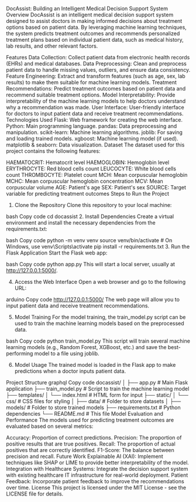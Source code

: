 DocAssist: Building an Intelligent Medical Decision Support System
Overview
DocAssist is an intelligent medical decision support system designed to assist doctors in making informed decisions about treatment options based on patient data. By leveraging machine learning techniques, the system predicts treatment outcomes and recommends personalized treatment plans based on individual patient data, such as medical history, lab results, and other relevant factors.

Features
Data Collection: Collect patient data from electronic health records (EHRs) and medical databases.
Data Preprocessing: Clean and preprocess patient data to handle missing values, outliers, and ensure data consistency.
Feature Engineering: Extract and transform features (such as age, sex, lab results) to make them suitable for machine learning models.
Treatment Recommendations: Predict treatment outcomes based on patient data and recommend suitable treatment options.
Model Interpretability: Provide interpretability of the machine learning models to help doctors understand why a recommendation was made.
User Interface: User-friendly interface for doctors to input patient data and receive treatment recommendations.
Technologies Used
Flask: Web framework for creating the web interface.
Python: Main programming language.
pandas: Data preprocessing and manipulation.
scikit-learn: Machine learning algorithms.
joblib: For saving and loading trained models.
xgboost: Machine learning model (if used).
matplotlib & seaborn: Data visualization.
Dataset
The dataset used for this project contains the following features:

HAEMATOCRIT: Hematocrit level
HAEMOGLOBIN: Hemoglobin level
ERYTHROCYTE: Red blood cells count
LEUCOCYTE: White blood cells count
THROMBOCYTE: Platelet count
MCH: Mean corpuscular hemoglobin
MCHC: Mean corpuscular hemoglobin concentration
MCV: Mean corpuscular volume
AGE: Patient's age
SEX: Patient's sex
SOURCE: Target variable for predicting treatment outcomes
Steps to Run the Project
1. Clone the Repository
Clone this repository to your local machine:

bash
Copy code
cd docassist
2. Install Dependencies
Create a virtual environment and install the necessary dependencies from the requirements.txt:

bash
Copy code
python -m venv venv
source venv/bin/activate  # On Windows, use venv\Scripts\activate
pip install -r requirements.txt
3. Run the Flask Application
Start the Flask web app:

bash
Copy code
python app.py
This will start a local server, usually at http://127.0.0.1:5000/.

4. Access the Web Interface
Open a web browser and go to the following URL:

arduino
Copy code
http://127.0.0.1:5000/
The web page will allow you to input patient data and receive treatment recommendations.

5. Model Training
For the model training, the train_model.py script can be used to train the machine learning models based on the preprocessed data.

bash
Copy code
python train_model.py
This script will train several machine learning models (e.g., Random Forest, XGBoost, etc.) and save the best-performing model to a file using joblib.

6. Model Usage
The trained model is loaded in the Flask app to make predictions when a doctor inputs patient data.

Project Structure
graphql
Copy code
docassist/
│
├── app.py               # Main Flask application
├── train_model.py       # Script to train the machine learning model
├── templates/
│   └── index.html       # HTML form for input
├── static/
│   └── css/             # CSS files for styling
│
├── data/                # Folder to store datasets
│
├── models/              # Folder to store trained models
├── requirements.txt     # Python dependencies
└── README.md            # This file
Model Evaluation and Performance
The models used for predicting treatment outcomes are evaluated based on several metrics:

Accuracy: Proportion of correct predictions.
Precision: The proportion of positive results that are true positives.
Recall: The proportion of actual positives that are correctly identified.
F1-Score: The balance between precision and recall.
Future Work
Explainable AI (XAI): Implement techniques like SHAP or LIME to provide better interpretability of the model.
Integration with Healthcare Systems: Integrate the decision support system with existing healthcare IT infrastructure for real-world deployment.
Patient Feedback: Incorporate patient feedback to improve the recommendations over time.
License
This project is licensed under the MIT License - see the LICENSE file for details.